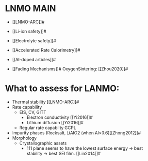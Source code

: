# LNMO MAIN
- [[LNMO-ARC]]#
- [[Li-ion safety]]#
- [[Electrolyte safety]]#
- [[Accelerated Rate Calorimetry]]#

- [[Al-doped articles]]#
- [[Fading Mechanisms]]#
 OxygenSintering: [[Zhou2020]]#
 
 # What to assess for LANMO:
 - Thermal stability [[LNMO-ARC]]#
 - Rate capability
	 - EIS, CV, GITT
		 - Electron conductivity [[Yi2016]]#
		 - Lithium diffusion [[Yi2016]]#
	-	Regular rate capabilty GCPL
- Impurity phases (Rocksalt, LiAlO2 (when Al>0.6)[[Zhong2012]]#
- Morphology
	- Crystallographic assets
		- 111 plane seems to have the lowest surface energy -> best stability -> best SEI film. [[Lin2014]]#